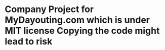 # Company Project for MyDayouting.com which is under MIT license Copying the code might lead to risk
